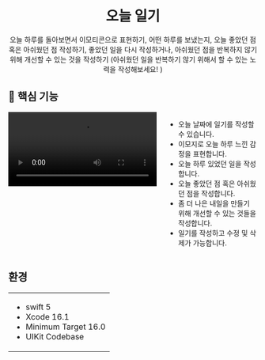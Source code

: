 <div align="center">
  <h1>오늘 일기</h1>
  오늘 하루를 돌아보면서 이모티콘으로 표현하기, 어떤 하루를 보냈는지, 오늘 좋았던 점 혹은 아쉬웠던 점 작성하기, 좋았던 일을 다시 작성하거나, 아쉬웠던 점을 반복하지 않기 위해 개선할 수 있는 것을 작성하기 (아쉬웠던 일을 반복하기 않기 위해서 할 수 있는 노력을 작성해보세요! )
</div>


## 🔮 핵심 기능
<div style="display: flex; align-items: flex-start;">
  <video src="https://github.com/user-attachments/assets/53cbdab0-92ab-4830-a9b7-863e3fafcec1" controls style="width: 300px; margin-right: 20px;"></video>
  <ul>
    <li>오늘 날짜에 일기를 작성할 수 있습니다.</li>
    <li>이모지로 오늘 하루 느낀 감정을 표현합니다.</li>
    <li>오늘 하루 있었던 일을 작성합니다.</li>
    <li>오늘 좋았던 점 혹은 아쉬웠던 점을 작성합니다.</li>
    <li>좀 더 나은 내일을 만들기 위해 개선할 수 있는 것들을 작성합니다.</li>
    <li>일기를 작성하고 수정 및 삭제가 가능합니다.</li>
  </ul>
</div>

## 환경
<table>
  <tr>
    <td>
      <ul>
        <li>swift 5</li>
        <li>Xcode 16.1</li>
        <li>Minimum Target 16.0</li>
        <li>UIKit Codebase</li>
      </ul>
    </td>
  </tr>
</table>
